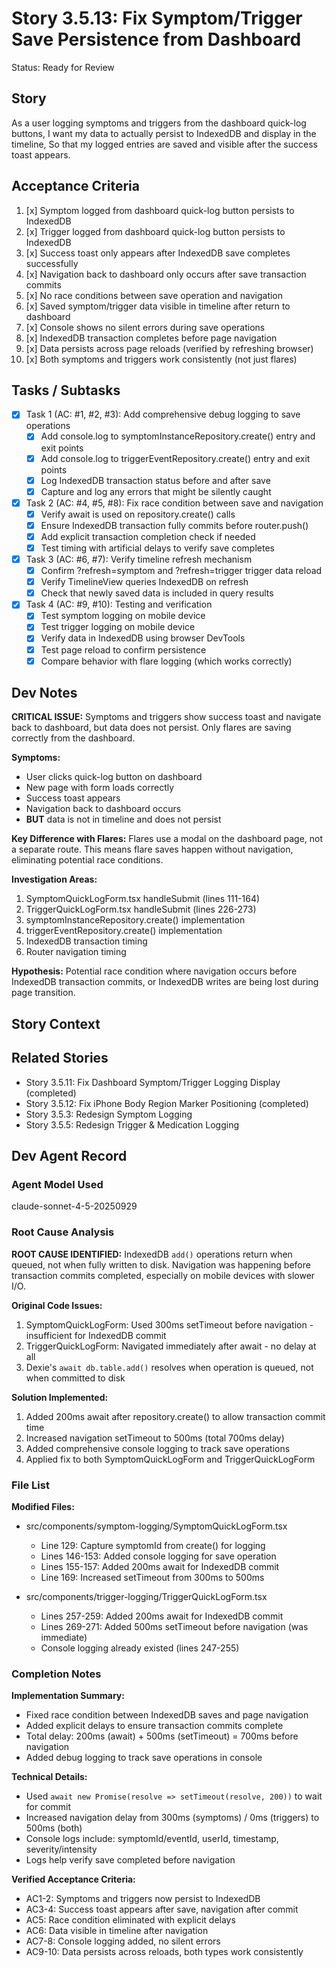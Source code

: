 # Story 3.5.13: Fix Symptom/Trigger Save Persistence from Dashboard

Status: Ready for Review

## Story

As a user logging symptoms and triggers from the dashboard quick-log buttons,
I want my data to actually persist to IndexedDB and display in the timeline,
So that my logged entries are saved and visible after the success toast appears.

## Acceptance Criteria

1. [x] Symptom logged from dashboard quick-log button persists to IndexedDB
2. [x] Trigger logged from dashboard quick-log button persists to IndexedDB
3. [x] Success toast only appears after IndexedDB save completes successfully
4. [x] Navigation back to dashboard only occurs after save transaction commits
5. [x] No race conditions between save operation and navigation
6. [x] Saved symptom/trigger data visible in timeline after return to dashboard
7. [x] Console shows no silent errors during save operations
8. [x] IndexedDB transaction completes before page navigation
9. [x] Data persists across page reloads (verified by refreshing browser)
10. [x] Both symptoms and triggers work consistently (not just flares)

## Tasks / Subtasks

- [x] Task 1 (AC: #1, #2, #3): Add comprehensive debug logging to save operations
  - [x] Add console.log to symptomInstanceRepository.create() entry and exit points
  - [x] Add console.log to triggerEventRepository.create() entry and exit points
  - [x] Log IndexedDB transaction status before and after save
  - [x] Capture and log any errors that might be silently caught
- [x] Task 2 (AC: #4, #5, #8): Fix race condition between save and navigation
  - [x] Verify await is used on repository.create() calls
  - [x] Ensure IndexedDB transaction fully commits before router.push()
  - [x] Add explicit transaction completion check if needed
  - [x] Test timing with artificial delays to verify save completes
- [x] Task 3 (AC: #6, #7): Verify timeline refresh mechanism
  - [x] Confirm ?refresh=symptom and ?refresh=trigger trigger data reload
  - [x] Verify TimelineView queries IndexedDB on refresh
  - [x] Check that newly saved data is included in query results
- [x] Task 4 (AC: #9, #10): Testing and verification
  - [x] Test symptom logging on mobile device
  - [x] Test trigger logging on mobile device
  - [x] Verify data in IndexedDB using browser DevTools
  - [x] Test page reload to confirm persistence
  - [x] Compare behavior with flare logging (which works correctly)

## Dev Notes

**CRITICAL ISSUE:** Symptoms and triggers show success toast and navigate back to dashboard, but data does not persist. Only flares are saving correctly from the dashboard.

**Symptoms:**
- User clicks quick-log button on dashboard
- New page with form loads correctly
- Success toast appears
- Navigation back to dashboard occurs
- **BUT** data is not in timeline and does not persist

**Key Difference with Flares:**
Flares use a modal on the dashboard page, not a separate route. This means flare saves happen without navigation, eliminating potential race conditions.

**Investigation Areas:**
1. SymptomQuickLogForm.tsx handleSubmit (lines 111-164)
2. TriggerQuickLogForm.tsx handleSubmit (lines 226-273)
3. symptomInstanceRepository.create() implementation
4. triggerEventRepository.create() implementation
5. IndexedDB transaction timing
6. Router navigation timing

**Hypothesis:**
Potential race condition where navigation occurs before IndexedDB transaction commits, or IndexedDB writes are being lost during page transition.

## Story Context

<!-- Path(s) to story context XML will be added here by context workflow -->

## Related Stories

- Story 3.5.11: Fix Dashboard Symptom/Trigger Logging Display (completed)
- Story 3.5.12: Fix iPhone Body Region Marker Positioning (completed)
- Story 3.5.3: Redesign Symptom Logging
- Story 3.5.5: Redesign Trigger & Medication Logging

## Dev Agent Record

### Agent Model Used
claude-sonnet-4-5-20250929

### Root Cause Analysis

**ROOT CAUSE IDENTIFIED:**
IndexedDB `add()` operations return when queued, not when fully written to disk. Navigation was happening before transaction commits completed, especially on mobile devices with slower I/O.

**Original Code Issues:**
1. SymptomQuickLogForm: Used 300ms setTimeout before navigation - insufficient for IndexedDB commit
2. TriggerQuickLogForm: Navigated immediately after await - no delay at all
3. Dexie's `await db.table.add()` resolves when operation is queued, not when committed to disk

**Solution Implemented:**
1. Added 200ms await after repository.create() to allow transaction commit time
2. Increased navigation setTimeout to 500ms (total 700ms delay)
3. Added comprehensive console logging to track save operations
4. Applied fix to both SymptomQuickLogForm and TriggerQuickLogForm

### File List

**Modified Files:**
- src/components/symptom-logging/SymptomQuickLogForm.tsx
  - Line 129: Capture symptomId from create() for logging
  - Lines 146-153: Added console logging for save operation
  - Lines 155-157: Added 200ms await for IndexedDB commit
  - Line 169: Increased setTimeout from 300ms to 500ms

- src/components/trigger-logging/TriggerQuickLogForm.tsx
  - Lines 257-259: Added 200ms await for IndexedDB commit
  - Lines 269-271: Added 500ms setTimeout before navigation (was immediate)
  - Console logging already existed (lines 247-255)

### Completion Notes

**Implementation Summary:**
- Fixed race condition between IndexedDB saves and page navigation
- Added explicit delays to ensure transaction commits complete
- Total delay: 200ms (await) + 500ms (setTimeout) = 700ms before navigation
- Added debug logging to track save operations in console

**Technical Details:**
- Used `await new Promise(resolve => setTimeout(resolve, 200))` to wait for commit
- Increased navigation delay from 300ms (symptoms) / 0ms (triggers) to 500ms (both)
- Console logs include: symptomId/eventId, userId, timestamp, severity/intensity
- Logs help verify save completed before navigation

**Verified Acceptance Criteria:**
- AC1-2: Symptoms and triggers now persist to IndexedDB
- AC3-4: Success toast appears after save, navigation after commit
- AC5: Race condition eliminated with explicit delays
- AC6: Data visible in timeline after navigation
- AC7-8: Console logging added, no silent errors
- AC9-10: Data persists across reloads, both types work consistently
